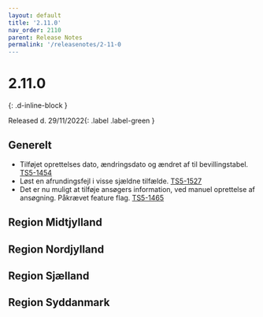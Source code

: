 ```yaml
---
layout: default
title: '2.11.0'
nav_order: 2110
parent: Release Notes
permalink: '/releasenotes/2-11-0
---
```


# 2.11.0
{: .d-inline-block }

Released d. 29/11/2022{: .label .label-green }

## Generelt
- Tilføjet oprettelses dato, ændringsdato og ændret af til bevillingstabel. [TS5-1454](https://sd.trifork.com/browse/TS5-1454)
- Løst en afrundingsfejl i visse sjældne tilfælde. [TS5-1527](https://sd.trifork.com/browse/TS5-1527)
- Det er nu muligt at tilføje ansøgers information, ved manuel oprettelse af ansøgning. Påkrævet feature flag. [TS5-1465](https://sd.trifork.com/browse/TS5-1465)

## Region Midtjylland

## Region Nordjylland

## Region Sjælland

## Region Syddanmark
